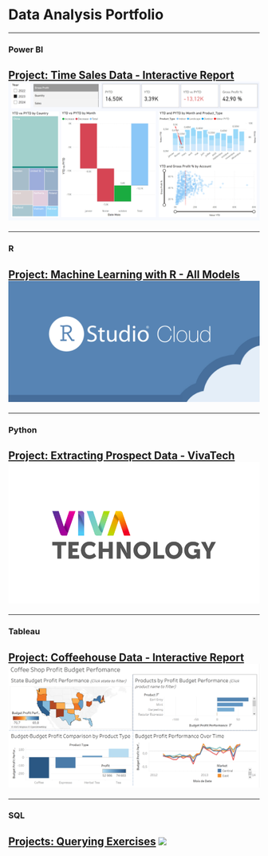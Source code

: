 # Data Analysis Portfolio

---
### Power BI

[Project: Time Sales Data - Interactive Report](/powerbi_timesales.md)
<img src="images/powerbi time sales report.PNG?raw=true"/>
---

---
### R

[Project: Machine Learning with R - All Models](/R_AllModels.md)
<img src="images/rstudiocloud.png?raw=true"/>
---

---
### Python

[Project: Extracting Prospect Data - VivaTech](/python_vivatech.md)
<img src="images/vivatech.png?raw=true"/>
---

---
### Tableau

[Project: Coffeehouse Data - Interactive Report](/sample_page)
<img src="images/tableau coffeeshop report.PNG?raw=true"/>
---

---
### SQL

[Projects: Querying Exercises](/sample_page)
<img src="images/dummy_thumbnail.jpg?raw=true"/>
---






